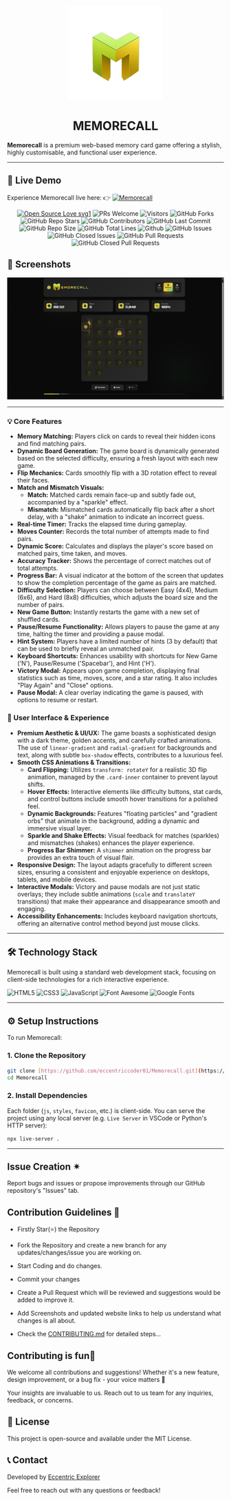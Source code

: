 <div align="center"><img src="M.png" style="width: 220px; height: 220px;" /></div>

# <div align="center">MEMORECALL</div>

**Memorecall** is a premium web-based memory card game offering a stylish, highly customisable, and functional user experience.

---

## 🚀 Live Demo

Experience Memorecall live here: 
👉 [![**Memorecall**](https://img.shields.io/badge/View-Live%20Demo-f7c41e?style=for-the-badge)](https://eccentriccoder01.github.io/Memorecall)

 <div align="center">
 <p>

[![Open Source Love svg1](https://badges.frapsoft.com/os/v1/open-source.svg?v=103)](https://github.com/ellerbrock/open-source-badges/)
![PRs Welcome](https://img.shields.io/badge/PRs-Welcome-brightgreen.svg?style=flat)
![Visitors](https://api.visitorbadge.io/api/Visitors?path=eccentriccoder01%2FMemorecall%20&countColor=%23263759&style=flat)
![GitHub Forks](https://img.shields.io/github/forks/eccentriccoder01/Memorecall)
![GitHub Repo Stars](https://img.shields.io/github/stars/eccentriccoder01/Memorecall)
![GitHub Contributors](https://img.shields.io/github/contributors/eccentriccoder01/Memorecall)
![GitHub Last Commit](https://img.shields.io/github/last-commit/eccentriccoder01/Memorecall)
![GitHub Repo Size](https://img.shields.io/github/repo-size/eccentriccoder01/Memorecall)
![GitHub Total Lines](https://sloc.xyz/github/eccentriccoder01/Memorecall)
![Github](https://img.shields.io/github/license/eccentriccoder01/Memorecall)
![GitHub Issues](https://img.shields.io/github/issues/eccentriccoder01/Memorecall)
![GitHub Closed Issues](https://img.shields.io/github/issues-closed-raw/eccentriccoder01/Memorecall)
![GitHub Pull Requests](https://img.shields.io/github/issues-pr/eccentriccoder01/Memorecall)
![GitHub Closed Pull Requests](https://img.shields.io/github/issues-pr-closed/eccentriccoder01/Memorecall)
 </p>
 </div>

## 📸 Screenshots

<div align="center"><img src="App.png"/></div>

---

### 💡 Core Features

* **Memory Matching:** Players click on cards to reveal their hidden icons and find matching pairs.
* **Dynamic Board Generation:** The game board is dynamically generated based on the selected difficulty, ensuring a fresh layout with each new game.
* **Flip Mechanics:** Cards smoothly flip with a 3D rotation effect to reveal their faces.
* **Match and Mismatch Visuals:**
    * **Match:** Matched cards remain face-up and subtly fade out, accompanied by a "sparkle" effect.
    * **Mismatch:** Mismatched cards automatically flip back after a short delay, with a "shake" animation to indicate an incorrect guess.
* **Real-time Timer:** Tracks the elapsed time during gameplay.
* **Moves Counter:** Records the total number of attempts made to find pairs.
* **Dynamic Score:** Calculates and displays the player's score based on matched pairs, time taken, and moves.
* **Accuracy Tracker:** Shows the percentage of correct matches out of total attempts.
* **Progress Bar:** A visual indicator at the bottom of the screen that updates to show the completion percentage of the game as pairs are matched.
* **Difficulty Selection:** Players can choose between Easy (4x4), Medium (6x6), and Hard (8x8) difficulties, which adjusts the board size and the number of pairs.
* **New Game Button:** Instantly restarts the game with a new set of shuffled cards.
* **Pause/Resume Functionality:** Allows players to pause the game at any time, halting the timer and providing a pause modal.
* **Hint System:** Players have a limited number of hints (3 by default) that can be used to briefly reveal an unmatched pair.
* **Keyboard Shortcuts:** Enhances usability with shortcuts for New Game ('N'), Pause/Resume ('Spacebar'), and Hint ('H').
* **Victory Modal:** Appears upon game completion, displaying final statistics such as time, moves, score, and a star rating. It also includes "Play Again" and "Close" options.
* **Pause Modal:** A clear overlay indicating the game is paused, with options to resume or restart.

### 🎨 User Interface & Experience

* **Premium Aesthetic & UI/UX:** The game boasts a sophisticated design with a dark theme, golden accents, and carefully crafted animations. The use of `linear-gradient` and `radial-gradient` for backgrounds and text, along with subtle `box-shadow` effects, contributes to a luxurious feel.
* **Smooth CSS Animations & Transitions:**
    * **Card Flipping:** Utilizes `transform: rotateY` for a realistic 3D flip animation, managed by the `.card-inner` container to prevent layout shifts.
    * **Hover Effects:** Interactive elements like difficulty buttons, stat cards, and control buttons include smooth hover transitions for a polished feel.
    * **Dynamic Backgrounds:** Features "floating particles" and "gradient orbs" that animate in the background, adding a dynamic and immersive visual layer.
    * **Sparkle and Shake Effects:** Visual feedback for matches (sparkles) and mismatches (shakes) enhances the player experience.
    * **Progress Bar Shimmer:** A `shimmer` animation on the progress bar provides an extra touch of visual flair.
* **Responsive Design:** The layout adapts gracefully to different screen sizes, ensuring a consistent and enjoyable experience on desktops, tablets, and mobile devices.
* **Interactive Modals:** Victory and pause modals are not just static overlays; they include subtle animations (`scale` and `translateY` transitions) that make their appearance and disappearance smooth and engaging.
* **Accessibility Enhancements:** Includes keyboard navigation shortcuts, offering an alternative control method beyond just mouse clicks.

---

## 🛠️ Technology Stack

Memorecall is built using a standard web development stack, focusing on client-side technologies for a rich interactive experience.

![HTML5](https://img.shields.io/badge/HTML5-E34F26?style=for-the-badge&logo=html5&logoColor=white)
![CSS3](https://img.shields.io/badge/CSS3-1572B6?style=for-the-badge&logo=css3&logoColor=white)
![JavaScript](https://img.shields.io/badge/JavaScript-FFD600?style=for-the-badge&logo=javascript&logoColor=black)
![Font Awesome](https://img.shields.io/badge/Font_Awesome-10b981?style=for-the-badge&logo=fontawesome&logoColor=black)
![Google Fonts](https://img.shields.io/badge/Google_Fonts-ec4899?style=for-the-badge&logo=googlefonts&logoColor=black)

---

## ⚙️ Setup Instructions

To run Memorecall:

### 1. Clone the Repository

```bash
git clone [https://github.com/eccentriccoder01/Memorecall.git](https://github.com/eccentriccoder01/Memorecall.git)
cd Memorecall
````

### 2\. Install Dependencies

Each folder (`js`, `styles`, `favicon`, etc.) is client-side. You can serve the project using any local server (e.g. `Live Server` in VSCode or Python's HTTP server):

```bash
npx live-server .
```
---

## Issue Creation ✴

Report bugs and issues or propose improvements through our GitHub repository's "Issues" tab.

## Contribution Guidelines 📑

- Firstly Star(⭐) the Repository
- Fork the Repository and create a new branch for any updates/changes/issue you are working on.
- Start Coding and do changes.
- Commit your changes
- Create a Pull Request which will be reviewed and suggestions would be added to improve it.
- Add Screenshots and updated website links to help us understand what changes is all about.

- Check the [CONTRIBUTING.md](CONTRIBUTING.md) for detailed steps...

## Contributing is fun🧡

We welcome all contributions and suggestions!
Whether it's a new feature, design improvement, or a bug fix - your voice matters 💜

Your insights are invaluable to us. Reach out to us team for any inquiries, feedback, or concerns.

## 📄 License

This project is open-source and available under the MIT License.

## 📞 Contact

Developed by [Eccentric Explorer](https://eccentriccoder01.github.io/Me)

Feel free to reach out with any questions or feedback\!